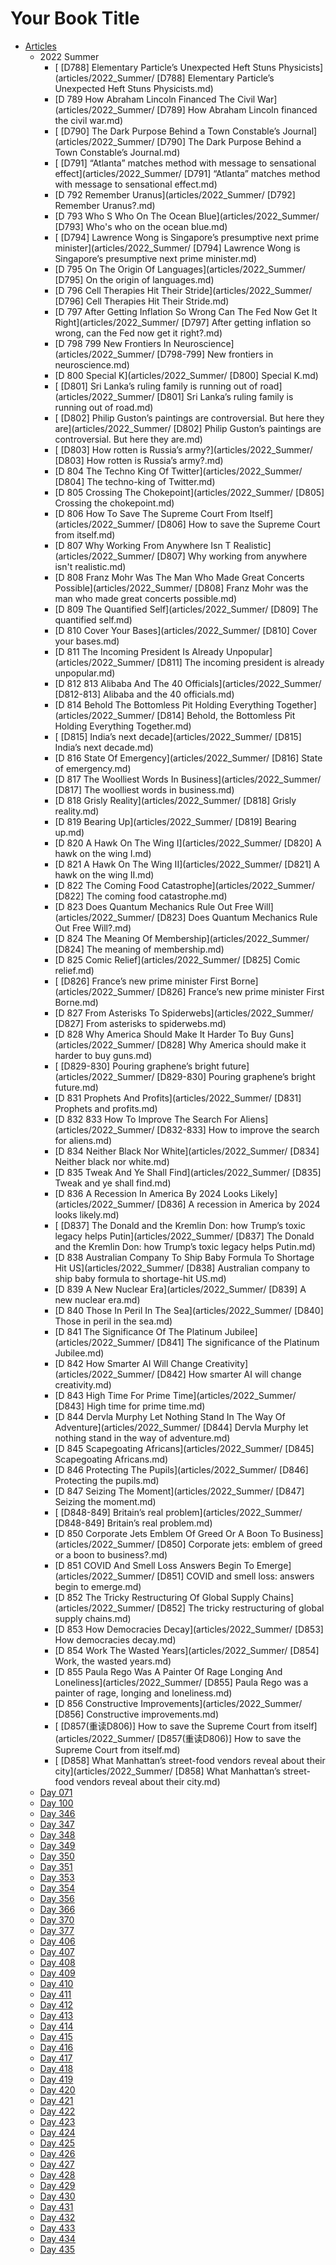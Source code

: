 # Your Book Title

- [Articles](articles/README.md)
  - 2022 Summer
    * [ [D788] Elementary Particle’s Unexpected Heft Stuns Physicists](articles/2022_Summer/ [D788] Elementary Particle’s Unexpected Heft Stuns Physicists.md)
    * [D 789 How Abraham Lincoln Financed The Civil War](articles/2022_Summer/ [D789] How Abraham Lincoln financed the civil war.md)
    * [ [D790] The Dark Purpose Behind a Town Constable’s Journal](articles/2022_Summer/ [D790] The Dark Purpose Behind a Town Constable’s Journal.md)
    * [ [D791] “Atlanta” matches method with message to sensational effect](articles/2022_Summer/ [D791] “Atlanta” matches method with message to sensational effect.md)
    * [D 792 Remember Uranus](articles/2022_Summer/ [D792] Remember Uranus?.md)
    * [D 793 Who S Who On The Ocean Blue](articles/2022_Summer/ [D793] Who's who on the ocean blue.md)
    * [ [D794] Lawrence Wong is Singapore’s presumptive next prime minister](articles/2022_Summer/ [D794] Lawrence Wong is Singapore’s presumptive next prime minister.md)
    * [D 795 On The Origin Of Languages](articles/2022_Summer/ [D795] On the origin of languages.md)
    * [D 796 Cell Therapies Hit Their Stride](articles/2022_Summer/ [D796] Cell Therapies Hit Their Stride.md)
    * [D 797 After Getting Inflation So Wrong Can The Fed Now Get It Right](articles/2022_Summer/ [D797] After getting inflation so wrong, can the Fed now get it right?.md)
    * [D 798 799 New Frontiers In Neuroscience](articles/2022_Summer/ [D798-799] New frontiers in neuroscience.md)
    * [D 800 Special K](articles/2022_Summer/ [D800] Special K.md)
    * [ [D801] Sri Lanka’s ruling family is running out of road](articles/2022_Summer/ [D801] Sri Lanka’s ruling family is running out of road.md)
    * [ [D802] Philip Guston’s paintings are controversial. But here they are](articles/2022_Summer/ [D802] Philip Guston’s paintings are controversial. But here they are.md)
    * [ [D803] How rotten is Russia’s army?](articles/2022_Summer/ [D803] How rotten is Russia’s army?.md)
    * [D 804 The Techno King Of Twitter](articles/2022_Summer/ [D804] The techno-king of Twitter.md)
    * [D 805 Crossing The Chokepoint](articles/2022_Summer/ [D805] Crossing the chokepoint.md)
    * [D 806 How To Save The Supreme Court From Itself](articles/2022_Summer/ [D806] How to save the Supreme Court from itself.md)
    * [D 807 Why Working From Anywhere Isn T Realistic](articles/2022_Summer/ [D807] Why working from anywhere isn't realistic.md)
    * [D 808 Franz Mohr Was The Man Who Made Great Concerts Possible](articles/2022_Summer/ [D808] Franz Mohr was the man who made great concerts possible.md)
    * [D 809 The Quantified Self](articles/2022_Summer/ [D809] The quantified self.md)
    * [D 810 Cover Your Bases](articles/2022_Summer/ [D810] Cover your bases.md)
    * [D 811 The Incoming President Is Already Unpopular](articles/2022_Summer/ [D811] The incoming president is already unpopular.md)
    * [D 812 813 Alibaba And The 40 Officials](articles/2022_Summer/ [D812-813] Alibaba and the 40 officials.md)
    * [D 814 Behold The Bottomless Pit Holding Everything Together](articles/2022_Summer/ [D814] Behold, the Bottomless Pit Holding Everything Together.md)
    * [ [D815] India’s next decade](articles/2022_Summer/ [D815] India’s next decade.md)
    * [D 816 State Of Emergency](articles/2022_Summer/ [D816] State of emergency.md)
    * [D 817 The Woolliest Words In Business](articles/2022_Summer/ [D817] The woolliest words in business.md)
    * [D 818 Grisly Reality](articles/2022_Summer/ [D818] Grisly reality.md)
    * [D 819 Bearing Up](articles/2022_Summer/ [D819] Bearing up.md)
    * [D 820 A Hawk On The Wing I](articles/2022_Summer/ [D820] A hawk on the wing I.md)
    * [D 821 A Hawk On The Wing II](articles/2022_Summer/ [D821] A hawk on the wing II.md)
    * [D 822 The Coming Food Catastrophe](articles/2022_Summer/ [D822] The coming food catastrophe.md)
    * [D 823 Does Quantum Mechanics Rule Out Free Will](articles/2022_Summer/ [D823] Does Quantum Mechanics Rule Out Free Will?.md)
    * [D 824 The Meaning Of Membership](articles/2022_Summer/ [D824] The meaning of membership.md)
    * [D 825 Comic Relief](articles/2022_Summer/ [D825] Comic relief.md)
    * [ [D826] France’s new prime minister First Borne](articles/2022_Summer/ [D826] France’s new prime minister First Borne.md)
    * [D 827 From Asterisks To Spiderwebs](articles/2022_Summer/ [D827] From asterisks to spiderwebs.md)
    * [D 828 Why America Should Make It Harder To Buy Guns](articles/2022_Summer/ [D828] Why America should make it harder to buy guns.md)
    * [ [D829-830] Pouring graphene’s bright future](articles/2022_Summer/ [D829-830] Pouring graphene’s bright future.md)
    * [D 831 Prophets And Profits](articles/2022_Summer/ [D831] Prophets and profits.md)
    * [D 832 833 How To Improve The Search For Aliens](articles/2022_Summer/ [D832-833] How to improve the search for aliens.md)
    * [D 834 Neither Black Nor White](articles/2022_Summer/ [D834] Neither black nor white.md)
    * [D 835 Tweak And Ye Shall Find](articles/2022_Summer/ [D835] Tweak and ye shall find.md)
    * [D 836 A Recession In America By 2024 Looks Likely](articles/2022_Summer/ [D836] A recession in America by 2024 looks likely.md)
    * [ [D837] The Donald and the Kremlin Don: how Trump’s toxic legacy helps Putin](articles/2022_Summer/ [D837] The Donald and the Kremlin Don: how Trump’s toxic legacy helps Putin.md)
    * [D 838 Australian Company To Ship Baby Formula To Shortage Hit US](articles/2022_Summer/ [D838] Australian company to ship baby formula to shortage-hit US.md)
    * [D 839 A New Nuclear Era](articles/2022_Summer/ [D839] A new nuclear era.md)
    * [D 840 Those In Peril In The Sea](articles/2022_Summer/ [D840] Those in peril in the sea.md)
    * [D 841 The Significance Of The Platinum Jubilee](articles/2022_Summer/ [D841] The significance of the Platinum Jubilee.md)
    * [D 842 How Smarter AI Will Change Creativity](articles/2022_Summer/ [D842] How smarter AI will change creativity.md)
    * [D 843 High Time For Prime Time](articles/2022_Summer/ [D843] High time for prime time.md)
    * [D 844 Dervla Murphy Let Nothing Stand In The Way Of Adventure](articles/2022_Summer/ [D844] Dervla Murphy let nothing stand in the way of adventure.md)
    * [D 845 Scapegoating Africans](articles/2022_Summer/ [D845] Scapegoating Africans.md)
    * [D 846 Protecting The Pupils](articles/2022_Summer/ [D846] Protecting the pupils.md)
    * [D 847 Seizing The Moment](articles/2022_Summer/ [D847] Seizing the moment.md)
    * [ [D848-849] Britain’s real problem](articles/2022_Summer/ [D848-849] Britain’s real problem.md)
    * [D 850 Corporate Jets Emblem Of Greed Or A Boon To Business](articles/2022_Summer/ [D850] Corporate jets: emblem of greed or a boon to business?.md)
    * [D 851 COVID And Smell Loss Answers Begin To Emerge](articles/2022_Summer/ [D851] COVID and smell loss: answers begin to emerge.md)
    * [D 852 The Tricky Restructuring Of Global Supply Chains](articles/2022_Summer/ [D852] The tricky restructuring of global supply chains.md)
    * [D 853 How Democracies Decay](articles/2022_Summer/ [D853] How democracies decay.md)
    * [D 854 Work The Wasted Years](articles/2022_Summer/ [D854] Work, the wasted years.md)
    * [D 855 Paula Rego Was A Painter Of Rage Longing And Loneliness](articles/2022_Summer/ [D855] Paula Rego was a painter of rage, longing and loneliness.md)
    * [D 856 Constructive Improvements](articles/2022_Summer/ [D856] Constructive improvements.md)
    * [ [D857(重读D806)] How to save the Supreme Court from itself](articles/2022_Summer/ [D857(重读D806)] How to save the Supreme Court from itself.md)
    * [ [D858] What Manhattan’s street-food vendors reveal about their city](articles/2022_Summer/ [D858] What Manhattan’s street-food vendors reveal about their city.md)
  * [Day 071](articles/day071.md)
  * [Day 100](articles/day100.md)
  * [Day 346](articles/day346.md)
  * [Day 347](articles/day347.md)
  * [Day 348](articles/day348.md)
  * [Day 349](articles/day349.md)
  * [Day 350](articles/day350.md)
  * [Day 351](articles/day351.md)
  * [Day 353](articles/day353.md)
  * [Day 354](articles/day354.md)
  * [Day 356](articles/day356.md)
  * [Day 366](articles/day366.md)
  * [Day 370](articles/day370.md)
  * [Day 377](articles/day377.md)
  * [Day 406](articles/day406.md)
  * [Day 407](articles/day407.md)
  * [Day 408](articles/day408.md)
  * [Day 409](articles/day409.md)
  * [Day 410](articles/day410.md)
  * [Day 411](articles/day411.md)
  * [Day 412](articles/day412.md)
  * [Day 413](articles/day413.md)
  * [Day 414](articles/day414.md)
  * [Day 415](articles/day415.md)
  * [Day 416](articles/day416.md)
  * [Day 417](articles/day417.md)
  * [Day 418](articles/day418.md)
  * [Day 419](articles/day419.md)
  * [Day 420](articles/day420.md)
  * [Day 421](articles/day421.md)
  * [Day 422](articles/day422.md)
  * [Day 423](articles/day423.md)
  * [Day 424](articles/day424.md)
  * [Day 425](articles/day425.md)
  * [Day 426](articles/day426.md)
  * [Day 427](articles/day427.md)
  * [Day 428](articles/day428.md)
  * [Day 429](articles/day429.md)
  * [Day 430](articles/day430.md)
  * [Day 431](articles/day431.md)
  * [Day 432](articles/day432.md)
  * [Day 433](articles/day433.md)
  * [Day 434](articles/day434.md)
  * [Day 435](articles/day435.md)
